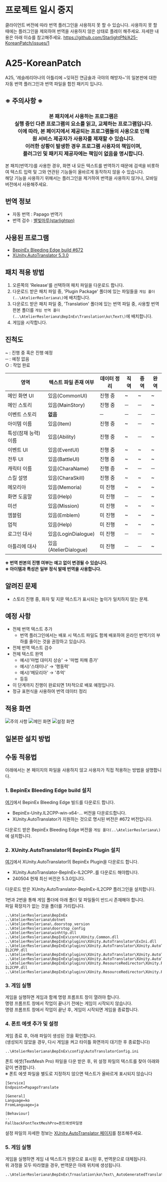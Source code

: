 # 프로젝트 일시 중지
클라이언트 버전에 따라 번역 플러그인을 사용하지 못 할 수 있습니다.
사용하지 못 할 때에는 플러그인을 제외하여 번역을 사용하지 않은 상태로 플레이 해주세요.
자세한 내용은 아래 이슈를 참고해주세요.
https://github.com/StarlightPN/A25-KoreanPatch/issues/1

# A25-KoreanPatch
A25, '레슬레리아나의 아틀리에 \~잊혀진 연금술과 극야의 해방자~'의 일본판에 대한 자동 번역 플러그인과 번역 파일을 합친 패키지 입니다.

## ※ 주의사항 ※
### <p align="center">본 패치에서 사용하는 프로그램은<br>실행 중인 다른 프로그램의 요소를 읽고, 교체하는 프로그램입니다.<br>이에 따라, 본 페이지에서 제공되는 프로그램들의 사용으로 인해<br>원 서비스 제공자가 사용자를 제재할 수 있습니다.<br>이러한 상황이 발생한 경우 프로그램 사용자의 책임이며,<br>플러그인 및 패키지 제공자에는 책임이 없음을 명시합니다.</p>


본 패치(번역기)를 사용한 경우, 화면 내 모든 텍스트를 번역하기 때문에 검색을 비롯하여 텍스트 입력 및 그와 연관된 기능들이 올바르게 동작하지 않을 수 있습니다.  
해당 기능을 사용하기 위해서는 플러그인을 제거하여 번역을 사용하지 않거나, 모바일 버전에서 사용해주세요.

## 번역 정보
+ 자동 번역 : Papago 번역기
+ 번역 검수 : [별빛마루(starlightpn)](https://bsky.app/profile/starlightpn.bsky.social)

## 사용된 프로그램
+ [BepinEx Bleeding Edge build #672](https://builds.bepinex.dev/projects/bepinex_be)
+ [XUnity.AutoTranslator 5.3.0](https://github.com/bbepis/XUnity.AutoTranslator)

## 패치 적용 방법
1. 오른쪽의 'Release'를 선택하여 패치 파일을 다운로드 합니다.
2. 다운로드 받은 패치 파일 중, 'Plugin Package' 폴더에 있는 파일들을 `게임 폴더(..\AtelierResleriana\)`에 배치합니다.
3. 다운로드 받은 패치 파일 중, 'Translation' 폴더에 있는 번역 파일 중, 사용할 번역 판본 폴더를 `게임 번역 폴더(..\AtelierResleriana\BepInEx\Translation\ko\Text\)`에 배치합니다.
4. 게임을 시작합니다.

## 진척도
~ : 진행 중 혹은 진행 예정   
─ : 예정 없음   
○ : 작업 완료   
  
| 영역 | 텍스트 파일 존재 여부 | 데이터 정리 | 직역 | 중역 | 완역 |
|-|-|-|-|-|-|
| 메인 화면 UI | 있음(CommonUI) | 진행 중 | ~ | ~ | ~ |
| 메인 스토리 | 있음(MainStory) | 진행 중 | ─ | ─ | ~ |
| 이벤트 스토리 | <b>없음</b> | ─ | ─ | ─ | ─ |
| 아이템 이름 | 있음(Item) | 진행 중 | ~ | ─ | ~ |
| 특성(잠재 능력) 이름 | 있음(Ability) | 진행 중 | ~ | ─ | ~ |
| 이벤트 UI | 있음(EventUI) | 진행 중 | ~ | ~ | ~ |
| 전투 UI | 있음(BattleUI) | 진행 중 | ~ | ~ | ~ |
| 캐릭터 이름 | 있음(CharaName) | 진행 중 | ~ | ─ | ─ |
| 스킬 설명 | 있음(CharaSkill) | 진행 중 | ~ | ~ | ~ |
| 메모리아 | 있음(Memoria) | 미 진행 | ~ | ~ | ~ |
| 화면 도움말 | 있음(Help) | 미 진행 | ─ | ─ | ~ |
| 미션 | 있음(Mission) | 미 진행 | ~ | ~ | ~ |
| 엠블럼 | 있음(Emblem) | 미 진행 | ~ | ~ | ~ |
| 업적 | 있음(Help) | 미 진행 | ~ | ~ | ~ |
| 로그인 대사 | 있음(LoginDialogue) | 미 진행 | ─ | ─ | ~ |
| 아틀리에 대사 | 있음(AtelierDialogue) | 미 진행 | ─ | ─ | ~ |

<b>※ 번역 판본의 진행 여부는 예고 없이 변경될 수 있습니다.</b>   
<b>※ 아이템과 특성은 일부 정식 발매 번역을 사용합니다.</b>

## 알려진 문제
+ 스토리 진행 중, 화자 및 지문 텍스트가 표시되는 높이가 일치하지 않는 문제.

## 예정 사항
+ 전체 번역 텍스트 추가
    + 번역 플러그인에서는 배포 시 텍스트 파일도 함께 배포하여 온라인 번역기의 부하를 줄이는 것을 권장하고 있습니다.
+ 전체 번역 텍스트 검수
+ 전체 텍스트 완역
    + 예시)'마법 대미지 상승' → '마법 피해 증가'
    + 예시)'스태미나' → '행동력'
    + 예시)'메모리아' → '추억'
    + 등등
+ 이 단계까지 진행이 완료되면 1차적으로 배포 예정입니다.
+ 정규 표현식을 사용하여 번역 데이터 정리

## 적용 화면
![주의 사항](https://github.com/StarlightPN/A25-KoreanPatch/blob/main/Readme_Resource/1.png)
![메인 화면](https://github.com/StarlightPN/A25-KoreanPatch/blob/main/Readme_Resource/2.png)
![설정 화면](https://github.com/StarlightPN/A25-KoreanPatch/blob/main/Readme_Resource/3.png)

## 일본판 설치 방법


## 수동 적용법
아래에서는 본 페이지의 파일을 사용하지 않고 사용자가 직접 적용하는 방법을 설명합니다.

### 1. BepinEx Bleeding Edge build 설치
[여기](https://builds.bepinex.dev/projects/bepinex_be)에서 BepinEx Bleeding Edge 빌드를 다운로드 합니다.
+ BepinEx-Unity.IL2CPP-win-x64-... 버전을 다운로드합니다.
+ XUnity.AutoTranslator가 지원하는 것으로 명시된 버전은 #672 버전입니다.

다운로드 받은 BepinEx Bleeding Edge 버전을 `게임 폴더(..\AtelierResleriana\)`에 설치합니다.

### 2. XUnity.AutoTranslator의 BepinEx Plugin 설치
[여기](https://github.com/bbepis/XUnity.AutoTranslator/releases/tag/v5.3.0)에서 XUnity.AutoTranslator의 BepinEx Plugin을 다운로드 합니다.
+ XUnity.AutoTranslator-BepInEx-IL2CPP..를 다운로드 해야합니다.
+ 240504 현재 최신 버전은 5.3.0입니다.

다운로드 받은 XUnity.AutoTranslator-BepInEx-IL2CPP 플러그인을 설치합니다.

1번과 2번을 통해 게임 폴더에 아래 폴더 및 파일들이 반드시 존재해야 합니다.  
파일 확장자가 없는 것을 폴더를 가리킵니다.
```
..\AtelierResleriana\BepInEx
..\AtelierResleriana\dotnet
..\AtelierResleriana\.doorstop_version
..\AtelierResleriana\doorstop_config
..\AtelierResleriana\winhttp.dll
..\AtelierResleriana\BepInEx\core\XUnity.Common.dll
..\AtelierResleriana\BepInEx\plugins\XUnity.AutoTranslator\ExIni.dll
..\AtelierResleriana\BepInEx\plugins\XUnity.AutoTranslator\XUnity.AutoTranslator.Plugin.BepInEx-IL2CPP.dll
..\AtelierResleriana\BepInEx\plugins\XUnity.AutoTranslator\XUnity.AutoTranslator.Plugin.Core.dll
..\AtelierResleriana\BepInEx\plugins\XUnity.AutoTranslator\XUnity.AutoTranslator.Plugin.ExtProtocol.dll
..\AtelierResleriana\BepInEx\plugins\XUnity.ResourceRedirector\XUnity.ResourceRedirector.BepInEx-IL2CPP.dll
..\AtelierResleriana\BepInEx\plugins\XUnity.ResourceRedirector\XUnity.ResourceRedirector.dll
```
### 3. 게임 실행
게임을 실행하면 게임과 함께 명령 프롬프트 창이 열려야 합니다.  
명령 프롬프트 창에서 작업이 끝나기 전에는 게임이 시작되지 않습니다.  
명령 프롬프트 창에서 작업이 끝난 후, 게임이 시작되면 게임을 종료합니다.

### 4. 폰트 에셋 추가 및 설정
게임 종료 후, 아래 파일이 생성된 것을 확인합니다.  
(생성되지 않았을 경우, 다시 게임을 켜고 타이틀 화면까지 대기한 후 종료합니다)
```
..\AtelierResleriana\BepInEx\config\AutoTranslatorConfig.ini
```

폰트 에셋(TextMesh Pro) 파일을 다운 받은 후, 위 설정 파일의 텍스트를 찾아 아래와 같이 변경합니다.  
※ 폰트 에셋 파일을 별도로 지정하지 않으면 텍스트가 올바르게 표시되지 않습니다

```
[Service]
Endpoint=PapagoTranslate

[General]
Language=ko
FromLanguage=ja

[Behaviour]
..
FallbackFontTextMeshPro=폰트에셋파일명
```

설정 파일의 자세한 정보는 [XUnity.AutoTranslator 페이지](https://github.com/bbepis/XUnity.AutoTranslator?tab=readme-ov-file#configuration)를 참조해주세요.

### 5. 게임 실행
게임을 실행하면 게임 내 텍스트가 원문으로 표시된 후, 번역문으로 대체됩니다.  
위 과정을 모두 따라했을 경우, 번역문은 아래 위치에 생성됩니다.
```
..\AtelierResleriana\BepInEx\Trnaslation\ko\Text\_AutoGeneratedTranslations.txt
```
